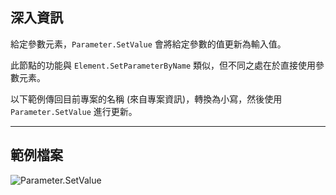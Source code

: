 ## 深入資訊
給定參數元素，`Parameter.SetValue` 會將給定參數的值更新為輸入值。

此節點的功能與 `Element.SetParameterByName` 類似，但不同之處在於直接使用參數元素。

以下範例傳回目前專案的名稱 (來自專案資訊)，轉換為小寫，然後使用 `Parameter.SetValue` 進行更新。

___
## 範例檔案

![Parameter.SetValue](./Revit.Elements.Parameter.SetValue_img.jpg)
